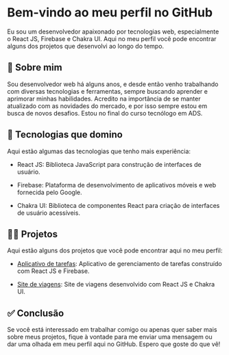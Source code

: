 # Bem-vindo ao meu perfil no GitHub 

Eu sou um desenvolvedor apaixonado por tecnologias web, especialmente o React JS, Firebase e Chakra UI. Aqui no meu perfil você pode encontrar alguns dos projetos que desenvolvi ao longo do tempo.

## 👨 Sobre mim

Sou desenvolvedor web há alguns anos, e desde então venho trabalhando com diversas tecnologias e ferramentas, sempre buscando aprender e aprimorar minhas habilidades. Acredito na importância de se manter atualizado com as novidades do mercado, e por isso sempre estou em busca de novos desafios. Estou no final do curso tecnólogo em ADS.

## 🥷 Tecnologias que domino

Aqui estão algumas das tecnologias que tenho mais experiência:

- React JS: Biblioteca JavaScript para construção de interfaces de usuário.

- Firebase: Plataforma de desenvolvimento de aplicativos móveis e web fornecida pelo Google.

- Chakra UI: Biblioteca de componentes React para criação de interfaces de usuário acessíveis.


## 👨‍💻 Projetos

Aqui estão alguns dos projetos que você pode encontrar aqui no meu perfil:

- [Aplicativo de tarefas](https://github.com/seu-usuario/todo-app): Aplicativo de gerenciamento de tarefas construído com React JS e Firebase.

- [Site de viagens](https://github.com/seu-usuario/travel-site): Site de viagens desenvolvido com React JS e Chakra UI.

## ✅ Conclusão

Se você está interessado em trabalhar comigo ou apenas quer saber mais sobre meus projetos, fique à vontade para me enviar uma mensagem ou dar uma olhada em meu perfil aqui no GitHub. Espero que goste do que vê!
